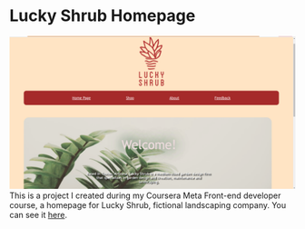 # Lucky Shrub Homepage
![Screenshot](screenshot.png)
This is a project I created during my Coursera Meta Front-end developer course, a homepage for Lucky Shrub, fictional landscaping company.
You can see it [here](https://lizailyina.github.io/Project).
